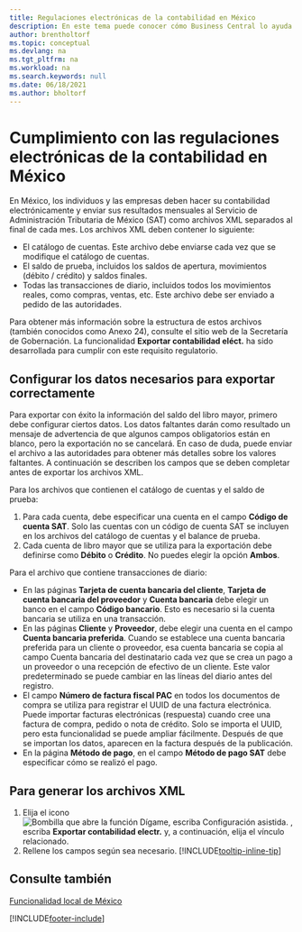 ```yaml
---
title: Regulaciones electrónicas de la contabilidad en México
description: En este tema puede conocer cómo Business Central lo ayuda a cumplir con los requisitos de contabilidad electrónica en México.
author: brentholtorf
ms.topic: conceptual
ms.devlang: na
ms.tgt_pltfrm: na
ms.workload: na
ms.search.keywords: null
ms.date: 06/18/2021
ms.author: bholtorf
---
```

# <a name="complying-with-electronic-accounting-regulations-in-mexico" />Cumplimiento con las regulaciones electrónicas de la contabilidad en México
En México, los individuos y las empresas deben hacer su contabilidad electrónicamente y enviar sus resultados mensuales al Servicio de Administración Tributaria de México (SAT) como archivos XML separados al final de cada mes. Los archivos XML deben contener lo siguiente:

* El catálogo de cuentas. Este archivo debe enviarse cada vez que se modifique el catálogo de cuentas.  
* El saldo de prueba, incluidos los saldos de apertura, movimientos (débito / crédito) y saldos finales.  
* Todas las transacciones de diario, incluidos todos los movimientos reales, como compras, ventas, etc. Este archivo debe ser enviado a pedido de las autoridades.

Para obtener más información sobre la estructura de estos archivos (también conocidos como Anexo 24), consulte el sitio web de la Secretaría de Gobernación. La funcionalidad **Exportar contabilidad eléct.** ha sido desarrollada para cumplir con este requisito regulatorio.

## <a name="setup-data-required-to-export-successfully" />Configurar los datos necesarios para exportar correctamente
Para exportar con éxito la información del saldo del libro mayor, primero debe configurar ciertos datos. Los datos faltantes darán como resultado un mensaje de advertencia de que algunos campos obligatorios están en blanco, pero la exportación no se cancelará. En caso de duda, puede enviar el archivo a las autoridades para obtener más detalles sobre los valores faltantes. A continuación se describen los campos que se deben completar antes de exportar los archivos XML.

Para los archivos que contienen el catálogo de cuentas y el saldo de prueba:
1. Para cada cuenta, debe especificar una cuenta en el campo **Código de cuenta SAT**. Solo las cuentas con un código de cuenta SAT se incluyen en los archivos del catálogo de cuentas y el balance de prueba. 
2. Cada cuenta de libro mayor que se utiliza para la exportación debe definirse como **Débito** o **Crédito**. No puedes elegir la opción **Ambos**.

Para el archivo que contiene transacciones de diario:
* En las páginas **Tarjeta de cuenta bancaria del cliente**, **Tarjeta de cuenta bancaria del proveedor** y **Cuenta bancaria** debe elegir un banco en el campo **Código bancario**. Esto es necesario si la cuenta bancaria se utiliza en una transacción. 
* En las páginas **Cliente** y **Proveedor**, debe elegir una cuenta en el campo **Cuenta bancaria preferida**. Cuando se establece una cuenta bancaria preferida para un cliente o proveedor, esa cuenta bancaria se copia al campo Cuenta bancaria del destinatario cada vez que se crea un pago a un proveedor o una recepción de efectivo de un cliente. Este valor predeterminado se puede cambiar en las líneas del diario antes del registro.
* El campo **Número de factura fiscal PAC** en todos los documentos de compra se utiliza para registrar el UUID de una factura electrónica. Puede importar facturas electrónicas (respuesta) cuando cree una factura de compra, pedido o nota de crédito. Solo se importa el UUID, pero esta funcionalidad se puede ampliar fácilmente. Después de que se importan los datos, aparecen en la factura después de la publicación.
* En la página **Método de pago**, en el campo **Método de pago SAT** debe especificar cómo se realizó el pago.

## <a name="to-generate-the-xml-files" />Para generar los archivos XML
1. Elija el icono ![Bombilla que abre la función Dígame, escriba Configuración asistida.](../../media/ui-search/search_small.png "Dígame qué desea hacer") , escriba **Exportar contabilidad electr.** y, a continuación, elija el vínculo relacionado.
2. Rellene los campos según sea necesario. [!INCLUDE[tooltip-inline-tip](../../includes/tooltip-inline-tip_md.md)]

## <a name="see-also" />Consulte también
[Funcionalidad local de México](mexico-local-functionality.md)


[!INCLUDE[footer-include](../../includes/footer-banner.md)]
